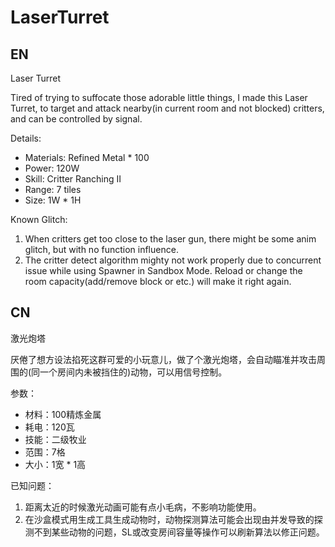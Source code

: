 # LaserTurret

## EN

Laser Turret

Tired of trying to suffocate those adorable little things, I made this Laser Turret, to target and attack nearby(in current room and not blocked) critters, and can be controlled by signal.

Details:
- Materials: Refined Metal * 100
- Power: 120W
- Skill: Critter Ranching II
- Range: 7 tiles
- Size: 1W * 1H

Known Glitch:
1. When critters get too close to the laser gun, there might be some anim glitch, but with no function influence.
2. The critter detect algorithm mighty not work properly due to concurrent issue while using Spawner in Sandbox Mode. Reload or change the room capacity(add/remove block or etc.) will make it right again.

## CN 

激光炮塔

厌倦了想方设法掐死这群可爱的小玩意儿，做了个激光炮塔，会自动瞄准并攻击周围的(同一个房间内未被挡住的)动物，可以用信号控制。

参数：
- 材料：100精炼金属
- 耗电：120瓦
- 技能：二级牧业
- 范围：7格
- 大小：1宽 * 1高

已知问题：
1. 距离太近的时候激光动画可能有点小毛病，不影响功能使用。
2. 在沙盒模式用生成工具生成动物时，动物探测算法可能会出现由并发导致的探测不到某些动物的问题，SL或改变房间容量等操作可以刷新算法以修正问题。
